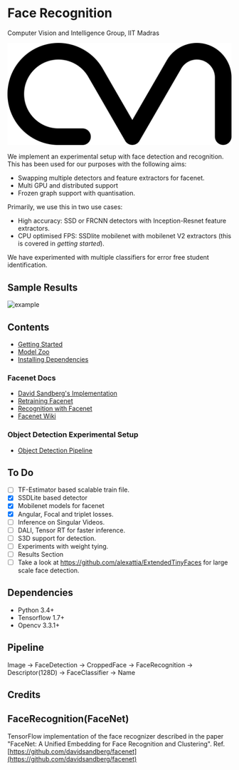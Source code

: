 # Face Recognition

Computer Vision and Intelligence Group, IIT Madras

![avatar](g3docs/avatar.png)

We implement an experimental setup with face detection and recognition. This has been used for our purposes with the following aims:

* Swapping multiple detectors and feature extractors for facenet.
* Multi GPU and distributed support
* Frozen graph support with quantisation.

Primarily, we use this in two use cases:

* High accuracy: SSD or FRCNN detectors with Inception-Resnet feature extractors.
* CPU optimised FPS: SSDlite mobilenet with mobilenet V2 extractors (this is covered in *getting started*).

We have experimented with multiple classifiers for error free student identification.

## Sample Results

![example](media/example.jpg)

## Contents

* [Getting Started](g3docs/getting-started.md)
* [Model Zoo](g3docs/model-zoo.md)
* [Installing Dependencies](g3docs/installing_dependencies.md)

### Facenet Docs

* [David Sandberg's Implementation](g3docs/facenet.md)
* [Retraining Facenet](g3docs/facenet_train_pipeline.md)
* [Recognition with Facenet](g3docs/facenet_recognition_pipeline.md)
* [Facenet Wiki](g3docs/facenet)

### Object Detection Experimental Setup

* [Object Detection Pipeline](g3docs/object_detection_pipeline.md)

## To Do

* [ ] TF-Estimator based scalable train file.
* [x] SSDLite based detector
* [x] Mobilenet models for facenet
* [x] Angular, Focal and triplet losses.
* [ ] Inference on Singular Videos.
* [ ] DALI, Tensor RT for faster inference.
* [ ] S3D support for detection.
* [ ] Experiments with weight tying.
* [ ] Results Section
* [ ] Take a look at https://github.com/alexattia/ExtendedTinyFaces for large scale face detection.

## Dependencies

* Python 3.4+
* Tensorflow 1.7+
* Opencv 3.3.1+

## Pipeline
Image -> FaceDetection -> CroppedFace -> FaceRecognition -> Descriptor(128D) -> FaceClassifier -> Name

## Credits

## FaceRecognition(FaceNet)

TensorFlow implementation of the face recognizer described in the paper "FaceNet: A Unified Embedding for Face Recognition and Clustering". 
Ref. [https://github.com/davidsandberg/facenet](https://github.com/davidsandberg/facenet)


